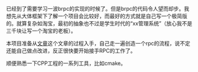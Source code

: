 已经到了需要学习一波brpc的实现的时候了。但是brpc的代码令人望而却步。我想先从大体框架下了解一个项目会比较好，而最好的方式就是自己写一个极简版的。就算复杂如淘宝，最初的抽象也不过是学生时代的“xx管理系统”（放心我不是三千块让写一个淘宝的老板）。

本项目准备从[文章](https://izualzhy.cn/demo-protobuf-rpc)这个文章的过程入手，自己走一遍创造一个rpc的流程，说不定还能自己做点改进，反正很快要开始接手RPC的工作了。

顺便熟悉一下CPP工程的一系列工具，比如cmake。
